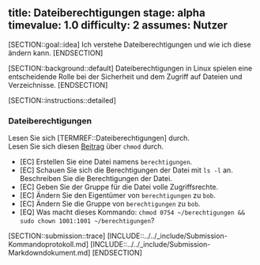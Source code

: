 title: Dateiberechtigungen
stage: alpha
timevalue: 1.0
difficulty: 2
assumes: Nutzer
---

[SECTION::goal::idea]
Ich verstehe Dateiberechtigungen und wie ich diese ändern kann.
[ENDSECTION]

[SECTION::background::default]
Dateiberechtigungen in Linux spielen eine entscheidende Rolle bei der Sicherheit und dem Zugriff auf Dateien und Verzeichnisse.
[ENDSECTION]

[SECTION::instructions::detailed]

### Dateiberechtigungen

Lesen Sie sich [TERMREF::Dateiberechtigungen] durch.  
Lesen Sie sich diesen [Beitrag](https://wiki.ubuntuusers.de/Rechte/) über `chmod` durch.

- [EC] Erstellen Sie eine Datei namens `berechtigungen`.
- [EC] Schauen Sie sich die Berechtigungen der Datei mit `ls -l` an. Beschreiben Sie die Berechtigungen der Datei.
- [EC] Geben Sie der Gruppe für die Datei volle Zugriffsrechte.
- [EC] Ändern Sie den Eigentümer von `berechtigungen` zu `bob`.
- [EC] Ändern Sie die Gruppe von `berechtigungen` zu `bob`.
- [EQ] Was macht dieses Kommando: `chmod 0754 ~/berechtigungen && sudo chown 1001:1001 ~/berechtigungen`?


[SECTION::submission::trace]
[INCLUDE::../../_include/Submission-Kommandoprotokoll.md]
[INCLUDE::../../_include/Submission-Markdowndokument.md]
[ENDSECTION]

